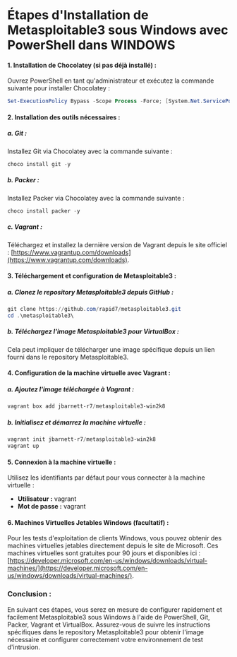 # Étapes d'Installation de Metasploitable3 sous Windows avec PowerShell dans WINDOWS

#### 1. Installation de Chocolatey (si pas déjà installé) :

Ouvrez PowerShell en tant qu'administrateur et exécutez la commande suivante pour installer Chocolatey :

```powershell
Set-ExecutionPolicy Bypass -Scope Process -Force; [System.Net.ServicePointManager]::SecurityProtocol = [System.Net.ServicePointManager]::SecurityProtocol -bor 3072; iex ((New-Object System.Net.WebClient).DownloadString('https://chocolatey.org/install.ps1'))
```

#### 2. Installation des outils nécessaires :

##### a. Git :

Installez Git via Chocolatey avec la commande suivante :

```powershell
choco install git -y
```

##### b. Packer :

Installez Packer via Chocolatey avec la commande suivante :

```powershell
choco install packer -y
```

##### c. Vagrant :

Téléchargez et installez la dernière version de Vagrant depuis le site officiel : [https://www.vagrantup.com/downloads](https://www.vagrantup.com/downloads).

#### 3. Téléchargement et configuration de Metasploitable3 :

##### a. Clonez le repository Metasploitable3 depuis GitHub :

```powershell
git clone https://github.com/rapid7/metasploitable3.git
cd .\metasploitable3\
```

##### b. Téléchargez l'image Metasploitable3 pour VirtualBox :

Cela peut impliquer de télécharger une image spécifique depuis un lien fourni dans le repository Metasploitable3.

#### 4. Configuration de la machine virtuelle avec Vagrant :

##### a. Ajoutez l'image téléchargée à Vagrant :

```powershell
vagrant box add jbarnett-r7/metasploitable3-win2k8
```

##### b. Initialisez et démarrez la machine virtuelle :

```powershell
vagrant init jbarnett-r7/metasploitable3-win2k8
vagrant up
```

#### 5. Connexion à la machine virtuelle :

Utilisez les identifiants par défaut pour vous connecter à la machine virtuelle :

- **Utilisateur :** vagrant
- **Mot de passe :** vagrant

#### 6. Machines Virtuelles Jetables Windows (facultatif) :

Pour les tests d'exploitation de clients Windows, vous pouvez obtenir des machines virtuelles jetables directement depuis le site de Microsoft. Ces machines virtuelles sont gratuites pour 90 jours et disponibles ici : [https://developer.microsoft.com/en-us/windows/downloads/virtual-machines/](https://developer.microsoft.com/en-us/windows/downloads/virtual-machines/).

### Conclusion :

En suivant ces étapes, vous serez en mesure de configurer rapidement et facilement Metasploitable3 sous Windows à l'aide de PowerShell, Git, Packer, Vagrant et VirtualBox. Assurez-vous de suivre les instructions spécifiques dans le repository Metasploitable3 pour obtenir l'image nécessaire et configurer correctement votre environnement de test d'intrusion.
